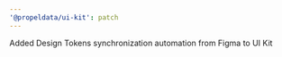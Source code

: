 ```yaml
---
'@propeldata/ui-kit': patch
---
```


Added Design Tokens synchronization automation from Figma to UI Kit
